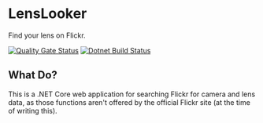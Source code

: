 # LensLooker

Find your lens on Flickr.

[![Quality Gate Status](https://sonarcloud.io/api/project_badges/measure?project=julietrb1_lenslooker&metric=alert_status)](https://sonarcloud.io/summary/new_code?id=julietrb1_lenslooker)
[![Dotnet Build Status](https://github.com/julietrb1/pollutameter/actions/workflows/dotnet.yml/badge.svg)](https://github.com/julietrb1/lenslooker/actions/workflows/dotnet.yml/badge.svg)

## What Do?

This is a .NET Core web application for searching Flickr for camera and lens data, as those functions aren't offered by the official Flickr site (at the time of writing this).
